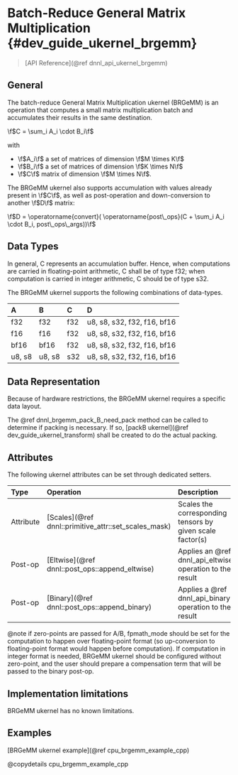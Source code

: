 Batch-Reduce General Matrix Multiplication {#dev_guide_ukernel_brgemm}
=======================================

>
> [API Reference](@ref dnnl_api_ukernel_brgemm)
>


## General

The batch-reduce General Matrix Multiplication ukernel (BRGeMM) is an operation
that computes a small matrix multiplication batch and accumulates their results
in the same destination.

\f$C = \sum_i A_i \cdot B_i\f$

with
- \f$A_i\f$ a set of matrices of dimension \f$M \times K\f$
- \f$B_i\f$ a set of matrices of dimension \f$K \times N\f$
- \f$C\f$ matrix of dimension \f$M \times N\f$.

The BRGeMM ukernel also supports accumulation with values already present in
\f$C\f$, as well as post-operation and down-conversion to another \f$D\f$
matrix:

\f$D = \operatorname{convert}( \operatorname{post\_ops}(C + \sum_i A_i \cdot B_i, post\_ops\_args))\f$

## Data Types

In general, C represents an accumulation buffer. Hence, when computations are
carried in floating-point arithmetic, C shall be of type f32; when computation
is carried in integer arithmetic, C should be of type s32.

The BRGeMM ukernel supports the following combinations of data-types.

| A      | B      | C   | D                           |
|:-------|:-------|:----|:----------------------------|
| f32    | f32    | f32 | u8, s8, s32, f32, f16, bf16 |
| f16    | f16    | f32 | u8, s8, s32, f32, f16, bf16 |
| bf16   | bf16   | f32 | u8, s8, s32, f32, f16, bf16 |
| u8, s8 | u8, s8 | s32 | u8, s8, s32, f32, f16, bf16 |

## Data Representation

Because of hardware restrictions, the BRGeMM ukernel requires a specific data
layout.

The @ref dnnl_brgemm_pack_B_need_pack method can be called to
determine if packing is necessary. If so,
[packB ukernel](@ref dev_guide_ukernel_transform) shall be created to do the
actual packing.

## Attributes

The following ukernel attributes can be set through dedicated setters.

| Type      | Operation                                                  | Description                                               | Restrictions                        |
|:----------|:-----------------------------------------------------------|:----------------------------------------------------------|:------------------------------------|
| Attribute | [Scales](@ref dnnl::primitive_attr::set_scales_mask)       | Scales the corresponding tensors by given scale factor(s) |                                     |
| Post-op   | [Eltwise](@ref dnnl::post_ops::append_eltwise)             | Applies an @ref dnnl_api_eltwise operation to the result  |                                     |
| Post-op   | [Binary](@ref dnnl::post_ops::append_binary)               | Applies a @ref dnnl_api_binary operation to the result    | General binary post-op restrictions |


@note if zero-points are passed for A/B, fpmath_mode should be set for the
computation to happen over floating-point format (so up-conversion to
floating-point format would happen before computation). If computation in
integer format is needed, BRGeMM ukernel should be configured without
zero-point, and the user should prepare a compensation term that will be passed
to the binary post-op.

## Implementation limitations

BRGeMM ukernel has no known limitations.

## Examples

[BRGeMM ukernel example](@ref cpu_brgemm_example_cpp)

@copydetails cpu_brgemm_example_cpp
